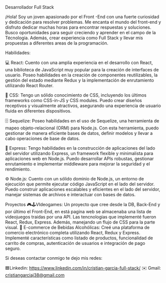 Desarrollador Full Stack

¡Hola! Soy un joven apasionado por el Front -End con una fuerte curiosidad y dedicación para resolver problemas. Me encanta el mundo del front-end y disfruto dedicar muchas horas para encontrar respuestas y soluciones. Busco oportunidades para seguir creciendo y aprender en el campo de la Técnologia. Además, crear experiencia como Full Stack y llevar mis propuestas a diferentes areas de la programación.

Habilidades:

💻 React: Cuento con una amplia experiencia en el desarrollo con React, una biblioteca de JavaScript muy popular para la creación de interfaces de usuario. Poseo habilidades en la creación de componentes reutilizables, la gestión del estado mediante Redux y la implementación de enrutamiento utilizando React Router.

🎨 CSS: Tengo un sólido conocimiento de CSS, incluyendo los últimos frameworks como CSS-in-JS y CSS modules. Puedo crear diseños receptivos y visualmente atractivos, asegurando una experiencia de usuario fluida en diferentes dispositivos.

🗄️ Sequelize: Poseo habilidades en el uso de Sequelize, una herramienta de mapeo objeto-relacional (ORM) para Node.js. Con esta herramienta, puedo gestionar de manera eficiente bases de datos, definir modelos y llevar a cabo operaciones de base de datos.

🚀 Express: Tengo habilidades en la construcción de aplicaciones del lado del servidor utilizando Express, un framework flexible y minimalista para aplicaciones web en Node.js. Puedo desarrollar APIs robustas, gestionar enrutamiento e implementar middleware para mejorar la seguridad y el rendimiento.

⚙️ Node.js: Cuento con un sólido dominio de Node.js, un entorno de ejecución que permite ejecutar código JavaScript en el lado del servidor. Puedo construir aplicaciones escalables y eficientes en el lado del servidor, manejar sistemas de archivos e interactuar con bases de datos.

Proyectos 🎮🕹️VIdeogames: Un proyecto que cree desde la DB, Back-End y por último el Front-End, en está pagina web se almacenaba una lista de videojuegos traidas por una API. Las tencnologias que implementé fueron React, Redux, Express. Además, manejando un flujo de CSS para la parte visual. 🍹 E-commerce de Bebidas Alcohólicas: Creé una plataforma de comercio electrónico completa utilizando React, Redux y Express. Implementé características como listado de productos, funcionalidad de carrito de compras, autenticación de usuarios e integración de pago seguro.

Si deseas contactar conmigo te dejo mis redes:

🟦Linkedin: https://www.linkedin.com/in/cristian-garcia-full-stack/
✉️ Gmail: cristiangarciaj38@gmail.com
